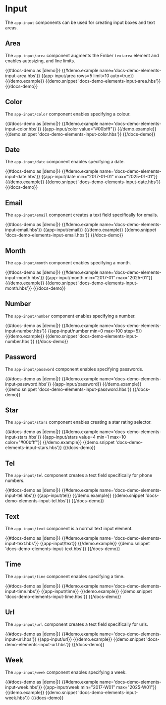 # Input

The `app-input` components can be used for creating input boxes and text areas.

## Area

The `app-input/area` component augments the Ember `textarea` element and enables autosizing, and line limits.

{{#docs-demo as |demo|}}
	{{#demo.example name='docs-demo-elements-input-area.hbs'}}
		{{app-input/area rows=5 limit=10 auto=true}}
	{{/demo.example}}
	{{demo.snippet 'docs-demo-elements-input-area.hbs'}}
{{/docs-demo}}

## Color

The `app-input/color` component enables specifying a colour.

{{#docs-demo as |demo|}}
	{{#demo.example name='docs-demo-elements-input-color.hbs'}}
		{{app-input/color value="#00bfff"}}
	{{/demo.example}}
	{{demo.snippet 'docs-demo-elements-input-color.hbs'}}
{{/docs-demo}}

## Date

The `app-input/date` component enables specifying a date.

{{#docs-demo as |demo|}}
	{{#demo.example name='docs-demo-elements-input-date.hbs'}}
		{{app-input/date min="2017-01-01" max="2025-01-01"}}
	{{/demo.example}}
	{{demo.snippet 'docs-demo-elements-input-date.hbs'}}
{{/docs-demo}}

## Email

The `app-input/email` component creates a text field specifically for emails.

{{#docs-demo as |demo|}}
	{{#demo.example name='docs-demo-elements-input-email.hbs'}}
		{{app-input/email}}
	{{/demo.example}}
	{{demo.snippet 'docs-demo-elements-input-email.hbs'}}
{{/docs-demo}}

## Month

The `app-input/month` component enables specifying a month.

{{#docs-demo as |demo|}}
	{{#demo.example name='docs-demo-elements-input-month.hbs'}}
		{{app-input/month min="2017-01" max="2025-01"}}
	{{/demo.example}}
	{{demo.snippet 'docs-demo-elements-input-month.hbs'}}
{{/docs-demo}}

## Number

The `app-input/number` component enables specifying a number.

{{#docs-demo as |demo|}}
	{{#demo.example name='docs-demo-elements-input-number.hbs'}}
		{{app-input/number min=0 max=100 step=5}}
	{{/demo.example}}
	{{demo.snippet 'docs-demo-elements-input-number.hbs'}}
{{/docs-demo}}

## Password

The `app-input/password` component enables specifying passwords.

{{#docs-demo as |demo|}}
	{{#demo.example name='docs-demo-elements-input-password.hbs'}}
		{{app-input/password}}
	{{/demo.example}}
	{{demo.snippet 'docs-demo-elements-input-password.hbs'}}
{{/docs-demo}}

## Star

The `app-input/stars` component enables creating a star rating selector.

{{#docs-demo as |demo|}}
	{{#demo.example name='docs-demo-elements-input-stars.hbs'}}
		{{app-input/stars value=4 min=1 max=10 color="#00bfff"}}
	{{/demo.example}}
	{{demo.snippet 'docs-demo-elements-input-stars.hbs'}}
{{/docs-demo}}

## Tel

The `app-input/tel` component creates a text field specifically for phone numbers.

{{#docs-demo as |demo|}}
	{{#demo.example name='docs-demo-elements-input-tel.hbs'}}
		{{app-input/tel}}
	{{/demo.example}}
	{{demo.snippet 'docs-demo-elements-input-tel.hbs'}}
{{/docs-demo}}

## Text

The `app-input/text` component is a normal text input element.

{{#docs-demo as |demo|}}
	{{#demo.example name='docs-demo-elements-input-text.hbs'}}
		{{app-input/text}}
	{{/demo.example}}
	{{demo.snippet 'docs-demo-elements-input-text.hbs'}}
{{/docs-demo}}

## Time

The `app-input/time` component enables specifying a time.

{{#docs-demo as |demo|}}
	{{#demo.example name='docs-demo-elements-input-time.hbs'}}
		{{app-input/time}}
	{{/demo.example}}
	{{demo.snippet 'docs-demo-elements-input-time.hbs'}}
{{/docs-demo}}

## Url

The `app-input/url` component creates a text field specifically for urls.

{{#docs-demo as |demo|}}
	{{#demo.example name='docs-demo-elements-input-url.hbs'}}
		{{app-input/url}}
	{{/demo.example}}
	{{demo.snippet 'docs-demo-elements-input-url.hbs'}}
{{/docs-demo}}

## Week

The `app-input/week` component enables specifying a week.

{{#docs-demo as |demo|}}
	{{#demo.example name='docs-demo-elements-input-week.hbs'}}
		{{app-input/week min="2017-W01" max="2025-W01"}}
	{{/demo.example}}
	{{demo.snippet 'docs-demo-elements-input-week.hbs'}}
{{/docs-demo}}
